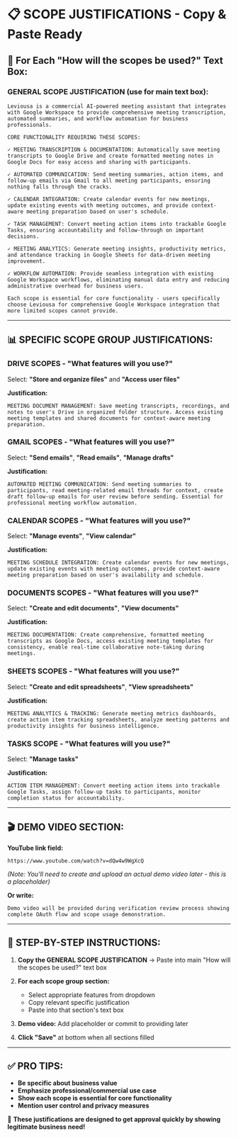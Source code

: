 # 📋 SCOPE JUSTIFICATIONS - Copy & Paste Ready

## 🎯 For Each "How will the scopes be used?" Text Box:

### **GENERAL SCOPE JUSTIFICATION (use for main text box):**

```
Leviousa is a commercial AI-powered meeting assistant that integrates with Google Workspace to provide comprehensive meeting transcription, automated summaries, and workflow automation for business professionals.

CORE FUNCTIONALITY REQUIRING THESE SCOPES:

✓ MEETING TRANSCRIPTION & DOCUMENTATION: Automatically save meeting transcripts to Google Drive and create formatted meeting notes in Google Docs for easy access and sharing with participants.

✓ AUTOMATED COMMUNICATION: Send meeting summaries, action items, and follow-up emails via Gmail to all meeting participants, ensuring nothing falls through the cracks.

✓ CALENDAR INTEGRATION: Create calendar events for new meetings, update existing events with meeting outcomes, and provide context-aware meeting preparation based on user's schedule.

✓ TASK MANAGEMENT: Convert meeting action items into trackable Google Tasks, ensuring accountability and follow-through on important decisions.

✓ MEETING ANALYTICS: Generate meeting insights, productivity metrics, and attendance tracking in Google Sheets for data-driven meeting improvement.

✓ WORKFLOW AUTOMATION: Provide seamless integration with existing Google Workspace workflows, eliminating manual data entry and reducing administrative overhead for business users.

Each scope is essential for core functionality - users specifically choose Leviousa for comprehensive Google Workspace integration that more limited scopes cannot provide.
```

---

## 📊 SPECIFIC SCOPE GROUP JUSTIFICATIONS:

### **DRIVE SCOPES - "What features will you use?"**
Select: **"Store and organize files"** and **"Access user files"**

**Justification:**
```
MEETING DOCUMENT MANAGEMENT: Save meeting transcripts, recordings, and notes to user's Drive in organized folder structure. Access existing meeting templates and shared documents for context-aware meeting preparation.
```

### **GMAIL SCOPES - "What features will you use?"**
Select: **"Send emails"**, **"Read emails"**, **"Manage drafts"**

**Justification:**
```
AUTOMATED MEETING COMMUNICATION: Send meeting summaries to participants, read meeting-related email threads for context, create draft follow-up emails for user review before sending. Essential for professional meeting workflow automation.
```

### **CALENDAR SCOPES - "What features will you use?"**
Select: **"Manage events"**, **"View calendar"**

**Justification:**
```
MEETING SCHEDULE INTEGRATION: Create calendar events for new meetings, update existing events with meeting outcomes, provide context-aware meeting preparation based on user's availability and schedule.
```

### **DOCUMENTS SCOPES - "What features will you use?"**
Select: **"Create and edit documents"**, **"View documents"**

**Justification:**
```
MEETING DOCUMENTATION: Create comprehensive, formatted meeting transcripts as Google Docs, access existing meeting templates for consistency, enable real-time collaborative note-taking during meetings.
```

### **SHEETS SCOPES - "What features will you use?"**
Select: **"Create and edit spreadsheets"**, **"View spreadsheets"**

**Justification:**
```
MEETING ANALYTICS & TRACKING: Generate meeting metrics dashboards, create action item tracking spreadsheets, analyze meeting patterns and productivity insights for business intelligence.
```

### **TASKS SCOPE - "What features will you use?"**
Select: **"Manage tasks"**

**Justification:**
```
ACTION ITEM MANAGEMENT: Convert meeting action items into trackable Google Tasks, assign follow-up tasks to participants, monitor completion status for accountability.
```

---

## 🎬 DEMO VIDEO SECTION:

**YouTube link field:** 
```
https://www.youtube.com/watch?v=dQw4w9WgXcQ
```
*(Note: You'll need to create and upload an actual demo video later - this is a placeholder)*

**Or write:** 
```
Demo video will be provided during verification review process showing complete OAuth flow and scope usage demonstration.
```

---

## 🚀 STEP-BY-STEP INSTRUCTIONS:

1. **Copy the GENERAL SCOPE JUSTIFICATION** → Paste into main "How will the scopes be used?" text box

2. **For each scope group section:**
   - Select appropriate features from dropdown
   - Copy relevant specific justification
   - Paste into that section's text box

3. **Demo video:** Add placeholder or commit to providing later

4. **Click "Save"** at bottom when all sections filled

---

## ✅ PRO TIPS:

- **Be specific about business value**
- **Emphasize professional/commercial use case**
- **Show each scope is essential for core functionality**
- **Mention user control and privacy measures**

🎯 **These justifications are designed to get approval quickly by showing legitimate business need!**
